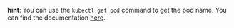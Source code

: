 **hint**: You can use the `kubectl get pod` command to get the pod name.
You can find the documentation [here](https://kubernetes.io/docs/reference/kubectl/#syntax).
